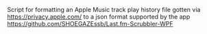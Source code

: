 Script for formatting an Apple Music track play history file gotten via https://privacy.apple.com/
to a json format supported by the app https://github.com/SHOEGAZEssb/Last.fm-Scrubbler-WPF
